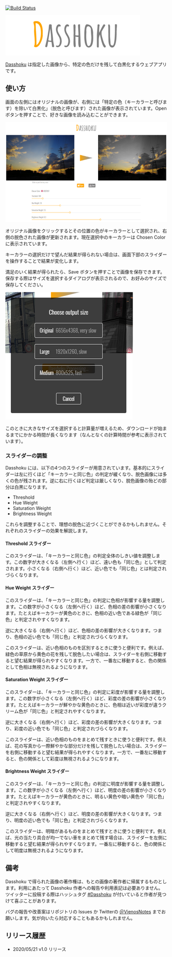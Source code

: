 [![Build Status](https://travis-ci.com/VienosNotes/Dasshoku.svg?branch=master)](https://travis-ci.com/VienosNotes/Dasshoku)

![dasshoku_logo](docs/img/dasshoku_logo.png)

[Dasshoku](https://vienosnotes.github.io/Dasshoku/) は指定した画像から、特定の色だけを残して白黒化するウェブアプリです。


## 使い方

画面の左側にはオリジナルの画像が、右側には「特定の色（キーカラーと呼びます）を除いて白黒化」（脱色と呼びます）された画像が表示されています。Open ボタンを押すことで、好きな画像を読み込むことができます。

![dasshoku_main](docs/img/main_screen.png)

オリジナル画像をクリックするとその位置の色がキーカラーとして選択され、右側の脱色された画像が更新されます。現在選択中のキーカラーは Chosen Color に表示されています。

キーカラーの選択だけで望んだ結果が得られない場合は、画面下部のスライダーを操作することで結果が変化します。

満足のいく結果が得られたら、Save ボタンを押すことで画像を保存できます。保存する際はサイズを選択するダイアログが表示されるので、お好みのサイズで保存してください。

![size_chooser](docs/img/choose_size.png)

このときに大きなサイズを選択すると計算量が増えるため、ダウンロードが始まるまでにかかる時間が長くなります（なんとなくの計算時間が参考に表示されています）。

### スライダーの調整

Dasshoku には、以下の4つのスライダーが用意されています。基本的にスライダーは左に行くほど「キーカラーと同じ色」の判定が緩くなり、脱色画像には多くの色が残されます。逆に右に行くほど判定は厳しくなり、脱色画像の殆どの部分は白黒になります。

* Threshold
* Hue Weight
* Saturation Weight
* Brightness Weight

これらを調整することで、理想の脱色に近づくことができるかもしれません。それぞれのスライダーの効果を解説します。

#### Threshold スライダー

このスライダーは、「キーカラーと同じ色」の判定全体のしきい値を調整します。この数字が大きくなる（左側へ行く）ほど、遠い色も「同じ色」として判定されます。小さくなる（右側へ行く）ほど、近い色でも「同じ色」とは判定されづらくなります。

#### Hue Weight スライダー

このスライダーは、「キーカラーと同じ色」の判定に色相が影響する量を調整します。この数字が小さくなる（左側へ行く）ほど、色相の差の影響が小さくなります。たとえばキーカラーが黄色のときに、色相の近い色である緑色が「同じ色」と判定されやすくなります。

逆に大きくなる（右側へ行く）ほど、色相の差の影響が大きくなります。つまり、色相の近い色でも「同じ色」と判定されづらくなります。

このスライダーは、近い色相のものを区別するときに使うと便利です。例えば、緑色の草原から黄色の花を残して脱色したい場合は、スライダーを右側に移動すると望む結果が得られやすくなります。一方で、一番左に移動すると、色の関係として色相は無視されるようになります。

#### Saturation Weight スライダー

このスライダーは、「キーカラーと同じ色」の判定に彩度が影響する量を調整します。この数字が小さくなる（左側へ行く）ほど、彩度の差の影響が小さくなります。たとえばキーカラーが鮮やかな黄色のときに、色相は近いが彩度が違うクリーム色が「同じ色」と判定されやすくなります。 

逆に大きくなる（右側へ行く）ほど、彩度の差の影響が大きくなります。つまり、彩度の近い色でも「同じ色」と判定されづらくなります。

このスライダーは、近い色相のものをまとめて残すときに使うと便利です。例えば、花の写真から一際鮮やかな部分だけを残して脱色したい場合は、スライダーを右側に移動すると望む結果が得られやすくなります。一方で、一番左に移動すると、色の関係として彩度は無視されるようになります。

#### Brightness Weight スライダー

このスライダーは、「キーカラーと同じ色」の判定に明度が影響する量を調整します。この数字が小さくなる（左側へ行く）ほど、明度の差の影響が小さくなります。たとえばキーカラーが黄色のときに、明るい黄色や暗い黄色や「同じ色」と判定されやすくなります。

逆に大きくなる（右側へ行く）ほど、明度の差の影響が大きくなります。つまり、明度の近い色でも「同じ色」と判定されづらくなります。

このスライダーは、明暗があるものをまとめて残すときに使うと便利です。例えば、光の当たり具合が均一でない車をまとめて残す場合は、スライダーを左側に移動すると望む結果が得られやすくなります。一番左に移動すると、色の関係として明度は無視されるようになります。

## 備考

Dasshoku で得られた画像の著作権は、もとの画像の著作者に帰属するものとします。利用にあたって Dasshoku 作者への報告や利用表記は必要ありません。ツイッターに投稿する際はハッシュタグ [#Dasshoku](https://twitter.com/search?q=%23Dasshoku) が付いていると作者が見つけて喜ぶことがあります。

バグの報告や改善案はリポジトリの Issues か Twitterの [＠VienosNotes](https://twitter.com/VienosNotes) までお願いします。気が向いたら対応することもあるかもしれません。

## リリース履歴

* 2020/05/21 v1.0 リリース
